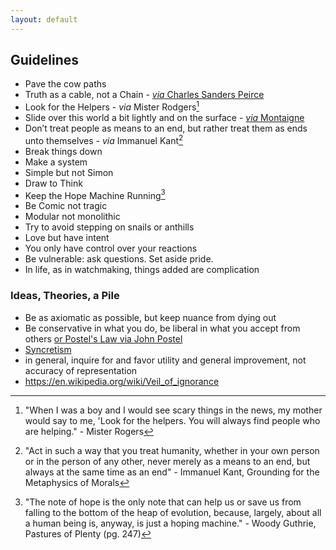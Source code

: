 ```yaml
---
layout: default
---
```


## Guidelines

 - Pave the cow paths
 - Truth as a cable, not a Chain - [*via* Charles Sanders Peirce](http://a.co/b81camA)
 - Look for the Helpers - *via* Mister Rodgers[^helpers]
 - Slide over this world a bit lightly and on the surface - [*via* Montaigne](http://amzn.to/1XDifrI)
 - Don’t treat people as means to an end, but rather treat them as ends unto themselves - *via* Immanuel Kant[^kant]
 - Break things down
 - Make a system
 - Simple but not Simon
 - Draw to Think
 - Keep the Hope Machine Running[^woody]
 - Be Comic not tragic
 - Modular not monolithic
 - Try to avoid stepping on snails or anthills
 - Love but have intent
 - You only have control over your reactions
 - Be vulnerable: ask questions. Set aside pride.
 - In life, as in watchmaking, things added are complication

### Ideas, Theories, a Pile

 - Be as axiomatic as possible, but keep nuance from dying out
 - Be conservative in what you do, be liberal in what you accept from others [or Postel's Law via John Postel](https://en.wikipedia.org/wiki/Robustness_principle)
 - [Syncretism](https://en.m.wikipedia.org/wiki/Syncretism)
 - in general, inquire for and favor utility and general improvement, not accuracy of representation
 - https://en.wikipedia.org/wiki/Veil_of_ignorance

[^helpers]: "When I was a boy and I would see scary things in the news, my mother would say to me, 'Look for the helpers. You will always find people who are helping." - Mister Rogers

[^kant]: "Act in such a way that you treat humanity, whether in your own person or in the person of any other, never merely as a means to an end, but always at the same time as an end" - Immanuel Kant, Grounding for the Metaphysics of Morals

[^woody]: "The note of hope is the only note that can help us or save us from falling to the bottom of the heap of evolution, because, largely, about all a human being is, anyway, is just a hoping machine." - Woody Guthrie, Pastures of Plenty (pg. 247)
